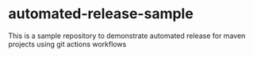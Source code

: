 # automated-release-sample
This is a sample repository to demonstrate automated release for maven projects using git actions workflows
